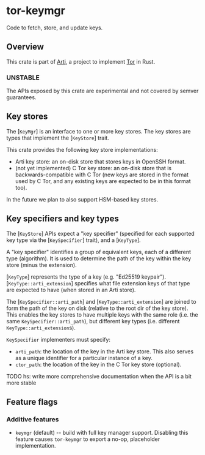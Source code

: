 # tor-keymgr

Code to fetch, store, and update keys.

## Overview

This crate is part of
[Arti](https://gitlab.torproject.org/tpo/core/arti/), a project to
implement [Tor](https://www.torproject.org/) in Rust.

### **UNSTABLE**

The APIs exposed by this crate are experimental and not covered by semver
guarantees.

## Key stores

The [`KeyMgr`] is an interface to one or more key stores. The key
stores are types that implement the [`KeyStore`] trait.

This crate provides the following key store implementations:
* Arti key store: an on-disk store that stores keys in OpenSSH format.
* (not yet implemented) C Tor key store: an on-disk store that is
  backwards-compatible with C Tor (new keys are stored in the format used by C
  Tor, and any existing keys are expected to be in this format too).

In the future we plan to also support HSM-based key stores.

## Key specifiers and key types

The [`KeyStore`] APIs expect a "key specifier" (specified for each supported key
type via the [`KeySpecifier`] trait), and a [`KeyType`].

A "key specifier" identifies a group of equivalent keys, each of a different
type (algorithm). It is used to determine the path of the key within the key
store (minus the extension).

[`KeyType`] represents the type of a key (e.g. "Ed25519 keypair").
[`KeyType::arti_extension`] specifies what file extension keys of that type are
expected to have (when stored in an Arti store).

The [`KeySpecifier::arti_path`] and [`KeyType::arti_extension`] are joined
to form the path of the key on disk (relative to the root dir of the key store).
This enables the key stores to have multiple keys with the same role (i.e. the
same `KeySpecifier::arti_path`), but different key types (i.e. different
`KeyType::arti_extension`s).

`KeySpecifier` implementers must specify:
* `arti_path`: the location of the key in the Arti key store. This also serves
  as a unique identifier for a particular instance of a key.
* `ctor_path`: the location of the key in the C Tor key store (optional).

TODO hs: write more comprehensive documentation when the API is a bit more
stable

## Feature flags

### Additive features

* `keymgr` (default) -- build with full key manager support. Disabling this
  feature causes `tor-keymgr` to export a no-op, placeholder implementation.
